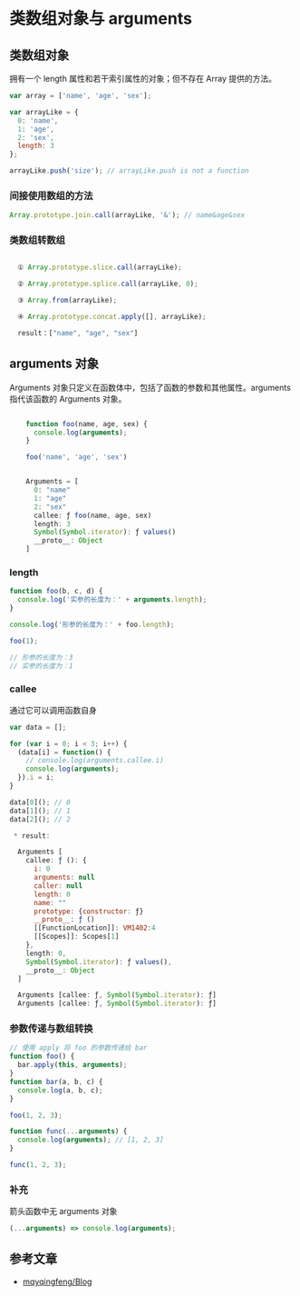# 类数组对象与 arguments

## 类数组对象

拥有一个 length 属性和若干索引属性的对象；但不存在 Array 提供的方法。

```js
var array = ['name', 'age', 'sex'];

var arrayLike = {
  0: 'name',
  1: 'age',
  2: 'sex',
  length: 3
};

arrayLike.push('size'); // arrayLike.push is not a function
```

### 间接使用数组的方法

```js
Array.prototype.join.call(arrayLike, '&'); // name&age&sex
```

### 类数组转数组

```js

  ① Array.prototype.slice.call(arrayLike);

  ② Array.prototype.splice.call(arrayLike, 0);

  ③ Array.from(arrayLike);

  ④ Array.prototype.concat.apply([], arrayLike);

  result：["name", "age", "sex"]

```

## arguments 对象

Arguments 对象只定义在函数体中，包括了函数的参数和其他属性。arguments 指代该函数的 Arguments 对象。

```js

    function foo(name, age, sex) {
      console.log(arguments);
    }

    foo('name', 'age', 'sex')


    Arguments = [
      0: "name"
      1: "age"
      2: "sex"
      callee: ƒ foo(name, age, sex)
      length: 3
      Symbol(Symbol.iterator): ƒ values()
      __proto__: Object
    ]

```

### length

```js
function foo(b, c, d) {
  console.log('实参的长度为：' + arguments.length);
}

console.log('形参的长度为：' + foo.length);

foo(1);

// 形参的长度为：3
// 实参的长度为：1
```

### callee

通过它可以调用函数自身

```js
var data = [];

for (var i = 0; i < 3; i++) {
  (data[i] = function() {
    // console.log(arguments.callee.i)
    console.log(arguments);
  }).i = i;
}

data[0](); // 0
data[1](); // 1
data[2](); // 2

 * result:

  Arguments [
    callee: ƒ (): {
      i: 0
      arguments: null
      caller: null
      length: 0
      name: ""
      prototype: {constructor: ƒ}
      __proto__: ƒ ()
      [[FunctionLocation]]: VM1402:4
      [[Scopes]]: Scopes[1]
    },
    length: 0,
    Symbol(Symbol.iterator): ƒ values(),
    __proto__: Object
  ]

  Arguments [callee: ƒ, Symbol(Symbol.iterator): ƒ]
  Arguments [callee: ƒ, Symbol(Symbol.iterator): ƒ]

```

### 参数传递与数组转换

```js
// 使用 apply 将 foo 的参数传递给 bar
function foo() {
  bar.apply(this, arguments);
}
function bar(a, b, c) {
  console.log(a, b, c);
}

foo(1, 2, 3);

function func(...arguments) {
  console.log(arguments); // [1, 2, 3]
}

func(1, 2, 3);
```

### 补充

箭头函数中无 arguments 对象

```js
(...arguments) => console.log(arguments);
```

## 参考文章

- [mqyqingfeng/Blog](https://github.com/mqyqingfeng/Blog/issues/14)
